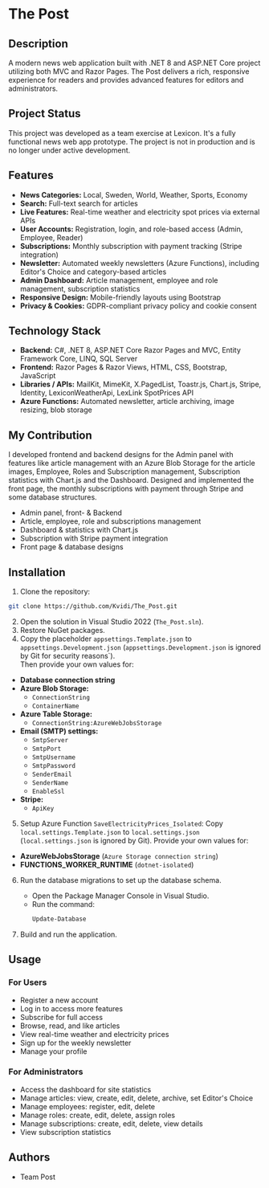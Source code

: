 # The Post

## Description
A modern news web application built with .NET 8 and ASP.NET Core project utilizing both MVC and Razor Pages. The Post delivers a rich, responsive experience for readers and provides advanced features for editors and administrators.

## Project Status
This project was developed as a team exercise at Lexicon. It's a fully functional news web app prototype. The project is not in production and is no longer under active development.

## Features
- **News Categories:** Local, Sweden, World, Weather, Sports, Economy
- **Search:** Full-text search for articles
- **Live Features:** Real-time weather and electricity spot prices via external APIs
- **User Accounts:** Registration, login, and role-based access (Admin, Employee, Reader)
- **Subscriptions:** Monthly subscription with payment tracking (Stripe integration)
- **Newsletter:** Automated weekly newsletters (Azure Functions), including Editor's Choice and category-based articles
- **Admin Dashboard:** Article management, employee and role management, subscription statistics
- **Responsive Design:** Mobile-friendly layouts using Bootstrap
- **Privacy & Cookies:** GDPR-compliant privacy policy and cookie consent

## Technology Stack
- **Backend:** C#, .NET 8, ASP.NET Core Razor Pages and MVC, Entity Framework Core, LINQ, SQL Server  
- **Frontend:** Razor Pages & Razor Views, HTML, CSS, Bootstrap, JavaScript
- **Libraries / APIs:** MailKit, MimeKit, X.PagedList, Toastr.js, Chart.js, Stripe, Identity, LexiconWeatherApi, LexLink SpotPrices API
- **Azure Functions:** Automated newsletter, article archiving, image resizing, blob storage

## My Contribution
I developed frontend and backend designs for the Admin panel with features like article management with an Azure Blob Storage for the article images, Employee, Roles and Subscription management, Subscription statistics with Chart.js and the Dashboard. Designed and implemented the front page, the monthly subscriptions with payment through Stripe and some database structures.
- Admin panel, front- & Backend
- Article, employee, role and subscriptions management
- Dashboard & statistics with Chart.js
- Subscription with Stripe payment integration
- Front page & database designs

## Installation
1. Clone the repository:
```bash
git clone https://github.com/Kvidi/The_Post.git 
``` 
2. Open the solution in Visual Studio 2022 (`The_Post.sln`).
3. Restore NuGet packages.
4. Copy the placeholder `appsettings.Template.json` to `appsettings.Development.json` (`appsettings.Development.json` is ignored by Git for security reasons`).  
Then provide your own values for:

- **Database connection string**
- **Azure Blob Storage:**
  - `ConnectionString`
  - `ContainerName`
- **Azure Table Storage:**
  - `ConnectionString:AzureWebJobsStorage`
- **Email (SMTP) settings:**
  - `SmtpServer`
  - `SmtpPort`
  - `SmtpUsername`
  - `SmtpPassword`
  - `SenderEmail`
  - `SenderName`
  - `EnableSsl`
- **Stripe:**
  - `ApiKey`
 
5. Setup Azure Function `SaveElectricityPrices_Isolated`:
Copy `local.settings.Template.json` to `local.settings.json`
(`local.settings.json` is ignored by Git).
Provide your own values for:
  - **AzureWebJobsStorage** (`Azure Storage connection string`)
  - **FUNCTIONS_WORKER_RUNTIME** (`dotnet-isolated`) 
  
6. Run the database migrations to set up the database schema.
   - Open the Package Manager Console in Visual Studio.
   - Run the command:
		```powershell
		Update-Database
		```
		
7. Build and run the application.

## Usage

### For Users
- Register a new account
- Log in to access more features
- Subscribe for full access
- Browse, read, and like articles
- View real-time weather and electricity prices
- Sign up for the weekly newsletter
- Manage your profile

### For Administrators
- Access the dashboard for site statistics
- Manage articles: view, create, edit, delete, archive, set Editor's Choice
- Manage employees: register, edit, delete
- Manage roles: create, edit, delete, assign roles
- Manage subscriptions: create, edit, delete, view details
- View subscription statistics

## Authors
- Team Post
